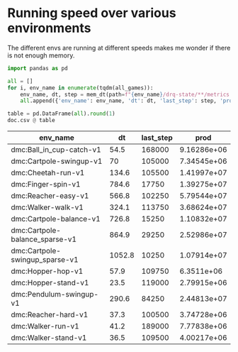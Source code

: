
# Running speed over various environments

The different envs are running at different speeds makes me wonder if there is not enough memory.

```python
import pandas as pd

all = []
for i, env_name in enumerate(tqdm(all_games)):
    env_name, dt, step = mem_dt(path=f"{env_name}/drq-state/**/metrics.pkl")
    all.append({'env_name': env_name, 'dt': dt, 'last_step': step, 'prod': dt * step})

table = pd.DataFrame(all).round(1)
doc.csv @ table
```

| env_name                       |     dt |   last_step |        prod |
|--------------------------------|--------|-------------|-------------|
| dmc:Ball_in_cup-catch-v1       |   54.5 |      168000 | 9.16286e+06 |
| dmc:Cartpole-swingup-v1        |   70   |      105000 | 7.34545e+06 |
| dmc:Cheetah-run-v1             |  134.6 |      105500 | 1.41997e+07 |
| dmc:Finger-spin-v1             |  784.6 |       17750 | 1.39275e+07 |
| dmc:Reacher-easy-v1            |  566.8 |      102250 | 5.79544e+07 |
| dmc:Walker-walk-v1             |  324.1 |      113750 | 3.68624e+07 |
| dmc:Cartpole-balance-v1        |  726.8 |       15250 | 1.10832e+07 |
| dmc:Cartpole-balance_sparse-v1 |  864.9 |       29250 | 2.52986e+07 |
| dmc:Cartpole-swingup_sparse-v1 | 1052.8 |       10250 | 1.07914e+07 |
| dmc:Hopper-hop-v1              |   57.9 |      109750 | 6.3511e+06  |
| dmc:Hopper-stand-v1            |   23.5 |      119000 | 2.79915e+06 |
| dmc:Pendulum-swingup-v1        |  290.6 |       84250 | 2.44813e+07 |
| dmc:Reacher-hard-v1            |   37.3 |      100500 | 3.74728e+06 |
| dmc:Walker-run-v1              |   41.2 |      189000 | 7.77838e+06 |
| dmc:Walker-stand-v1            |   36.5 |      109500 | 4.00217e+06 |
